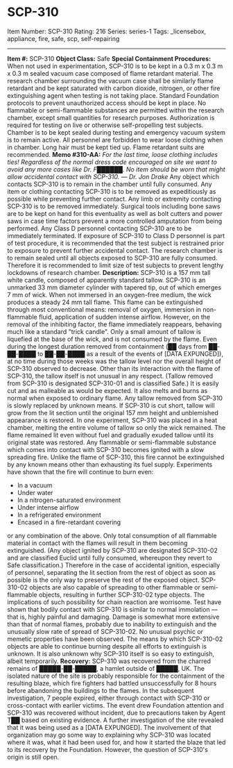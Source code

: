 # SCP-310
Item Number: SCP-310
Rating: 216
Series: series-1
Tags: _licensebox, appliance, fire, safe, scp, self-repairing

---

**Item #:** SCP-310
**Object Class:** Safe
**Special Containment Procedures:** When not used in experimentation, SCP-310 is to be kept in a 0.3 m x 0.3 m x 0.3 m sealed vacuum case composed of flame retardant material. The research chamber surrounding the vacuum case shall be similarly flame retardant and be kept saturated with carbon dioxide, nitrogen, or other fire extinguishing agent when testing is not taking place. Standard Foundation protocols to prevent unauthorized access should be kept in place.
No flammable or semi-flammable substances are permitted within the research chamber, except small quantities for research purposes. Authorization is required for testing on live or otherwise self-propelling test subjects. Chamber is to be kept sealed during testing and emergency vacuum system is to remain active. All personnel are forbidden to wear loose clothing when in chamber. Long hair must be kept tied up. Flame retardant suits are recommended.
**Memo #310-AA:** _For the last time, loose clothing includes ties! Regardless of the normal dress code encouraged on site we want to avoid any more cases like Dr. F██████. No item should be worn that might allow accidental contact with SCP-310. — Dr. Jon Drake_
Any object which contacts SCP-310 is to remain in the chamber until fully consumed. Any item or clothing contacting SCP-310 is to be removed as expeditiously as possible while preventing further contact. Any limb or extremity contacting SCP-310 is to be removed immediately. Surgical tools including bone saws are to be kept on hand for this eventuality as well as bolt cutters and power saws in case time factors prevent a more controlled amputation from being performed. Any Class D personnel contacting SCP-310 are to be immediately terminated. If exposure of SCP-310 to Class D personnel is part of test procedure, it is recommended that the test subject is restrained prior to exposure to prevent further accidental contact.
The research chamber is to remain sealed until all objects exposed to SCP-310 are fully consumed. Therefore it is recommended to limit size of test subjects to prevent lengthy lockdowns of research chamber.
**Description:** SCP-310 is a 157 mm tall white candle, composed of apparently standard tallow. SCP-310 is an unmarked 33 mm diameter cylinder with tapered tip, out of which emerges 7 mm of wick. When not immersed in an oxygen-free medium, the wick produces a steady 24 mm tall flame. This flame can be extinguished through most conventional means: removal of oxygen, immersion in non-flammable fluid, application of sudden intense airflow. However, on the removal of the inhibiting factor, the flame immediately reappears, behaving much like a standard "trick candle".
Only a small amount of tallow is liquefied at the base of the wick, and is not consumed by the flame. Even during the longest duration removed from containment (██ days from ██-██-████ to ██-██-████ as a result of the events of [DATA EXPUNGED]), at no time during those weeks was the tallow level nor the overall height of SCP-310 observed to decrease.
Other than its interaction with the flame of SCP-310, the tallow itself is not unusual in any respect. (Tallow removed from SCP-310 is designated SCP-310-01 and is classified Safe.) It is easily cut and as malleable as would be expected. It also melts and burns as normal when exposed to ordinary flame. Any tallow removed from SCP-310 is slowly replaced by unknown means. If SCP-310 is cut short, tallow will grow from the lit section until the original 157 mm height and unblemished appearance is restored. In one experiment, SCP-310 was placed in a heat chamber, melting the entire volume of tallow so only the wick remained. The flame remained lit even without fuel and gradually exuded tallow until its original state was restored.
Any flammable or semi-flammable substance which comes into contact with SCP-310 becomes ignited with a slow spreading fire. Unlike the flame of SCP-310, this fire cannot be extinguished by any known means other than exhausting its fuel supply. Experiments have shown that the fire will continue to burn even:
  * In a vacuum
  * Under water
  * In a nitrogen-saturated environment
  * Under intense airflow
  * In a refrigerated environment
  * Encased in a fire-retardant covering

or any combination of the above. Only total consumption of all flammable material in contact with the flames will result in them becoming extinguished. (Any object ignited by SCP-310 are designated SCP-310-02 and are classified Euclid until fully consumed, whereupon they revert to Safe classification.) Therefore in the case of accidental ignition, especially of personnel, separating the lit section from the rest of object as soon as possible is the only way to preserve the rest of the exposed object.
SCP-310-02 objects are also capable of spreading to other flammable or semi-flammable objects, resulting in further SCP-310-02 type objects. The implications of such possibility for chain reaction are worrisome.
Test have shown that bodily contact with SCP-310 is similar to normal immolation — that is, highly painful and damaging. Damage is somewhat more extensive than that of normal flames, probably due to inability to extinguish and the unusually slow rate of spread of SCP-310-02. No unusual psychic or memetic properties have been observed.
The means by which SCP-310-02 objects are able to continue burning despite all efforts to extinguish is unknown. It is also unknown why SCP-310 itself is so easy to extinguish, albeit temporarily.
**Recovery:** SCP-310 was recovered from the charred remains of █████-██-█████, a hamlet outside of █████, UK. The isolated nature of the site is probably responsible for the containment of the resulting blaze, which fire fighters had battled unsuccessfully for 8 hours before abandoning the buildings to the flames. In the subsequent investigation, 7 people expired, either through contact with SCP-310 or cross-contact with earlier victims. The event drew Foundation attention and SCP-310 was recovered without incident, due to precautions taken by Agent T██ based on existing evidence.
A further investigation of the site revealed that it was being used as a [DATA EXPUNGED]. The involvement of that organization may go some way to explaining why SCP-310 was located where it was, what it had been used for, and how it started the blaze that led to its recovery by the Foundation. However, the question of SCP-310's origin is still open.
